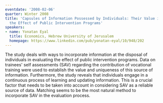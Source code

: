 ```yaml
---
eventdate: '2008-02-06'
quarter: Winter 2008
title: 'Capsules of Information Possessed by Individuals: Their Value in Estimating
  the Effect of Public Intervention Programs'
speakers:
- name: Yonatan Eyal
  title: Economics, Hebrew University of Jerusalem
  homepage: https://www.linkedin.com/pub/yonatan-eyal/10/948/202
---
```

The study deals with ways to incorporate information at the disposal of individuals in evaluating the effect of public intervention programs. Data on trainees' self assessments (SAV) regarding the contribution of vocational training were used to establish the value and uniqueness of this source of information. Furthermore, the study reveals that individuals engage in a continuous process of learning and updating information. This is a crucial factor that needs to be taken into account in considering SAV as a reliable source of data. Matching seems to be the most natural method to incorporate SAV in the evaluation process.